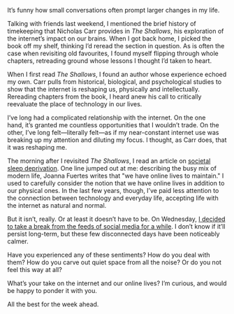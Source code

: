 It’s funny how small conversations often prompt larger changes in my life.

Talking with friends last weekend, I mentioned the brief history of timekeeping that Nicholas Carr provides in *The Shallows*, his exploration of the internet’s impact on our brains. When I got back home, I picked the book off my shelf, thinking I’d reread the section in question. As is often the case when revisiting old favourites, I found myself flipping through whole chapters, retreading ground whose lessons I thought I’d taken to heart.

When I first read *The Shallows*, I found an author whose experience echoed my own. Carr pulls from historical, biological, and psychological studies to show that the internet is reshaping us, physically and intellectually. Rereading chapters from the book, I heard anew his call to critically reevaluate the place of technology in our lives.

I’ve long had a complicated relationship with the internet. On the one hand, it’s granted me countless opportunities that I wouldn’t trade. On the other, I’ve long felt—literally felt—as if my near-constant internet use was breaking up my attention and diluting my focus. I thought, as Carr does, that it was reshaping me.

The morning after I revisited *The Shallows*, I read an article on [societal sleep deprivation](http://www.esquire.co.uk/life/fitness-wellbeing/longform/a18577/sleep-loss-epidemic-insomnia-treatment/). One line jumped out at me: describing the busy mix of modern life, Joanna Fuertes writes that "we have online lives to maintain." I used to carefully consider the notion that we have online lives in addition to our physical ones. In the last few years, though, I’ve paid less attention to the connection between technology and everyday life, accepting life with the internet as natural and normal.

But it isn’t, really. Or at least it doesn’t have to be. On Wednesday, [I decided to take a break from the feeds of social media for a while](https://lucascherkewski.com/study/no-more-accidental-noise/). I don’t know if it’ll persist long-term, but these few disconnected days have been noticeably calmer.

Have you experienced any of these sentiments? How do you deal with them? How do you carve out quiet space from all the noise? Or do you not feel this way at all? 

What’s your take on the internet and our online lives? I’m curious, and would be happy to ponder it with you.

All the best for the week ahead.